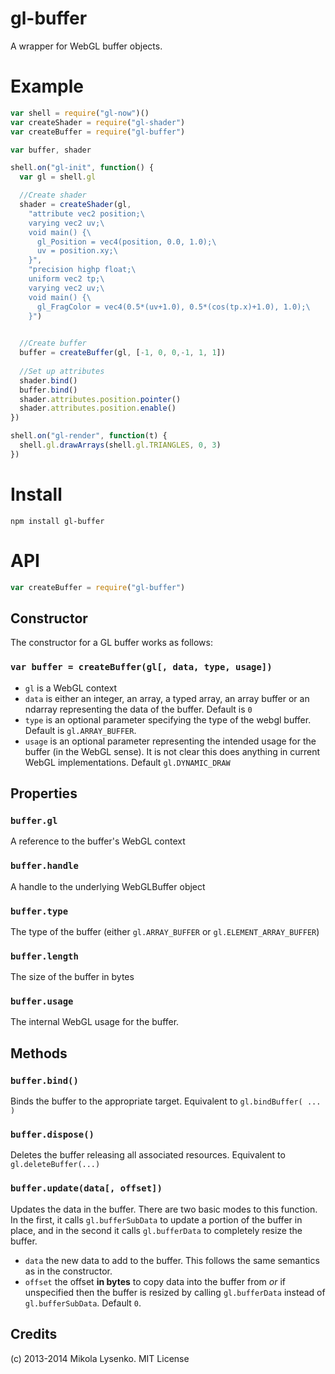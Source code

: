 gl-buffer
=========
A wrapper for WebGL buffer objects.

# Example

```javascript
var shell = require("gl-now")()
var createShader = require("gl-shader")
var createBuffer = require("gl-buffer")

var buffer, shader

shell.on("gl-init", function() {
  var gl = shell.gl

  //Create shader
  shader = createShader(gl,
    "attribute vec2 position;\
    varying vec2 uv;\
    void main() {\
      gl_Position = vec4(position, 0.0, 1.0);\
      uv = position.xy;\
    }",
    "precision highp float;\
    uniform vec2 tp;\
    varying vec2 uv;\
    void main() {\
      gl_FragColor = vec4(0.5*(uv+1.0), 0.5*(cos(tp.x)+1.0), 1.0);\
    }")

  
  //Create buffer
  buffer = createBuffer(gl, [-1, 0, 0,-1, 1, 1])
  
  //Set up attributes
  shader.bind()
  buffer.bind()
  shader.attributes.position.pointer()
  shader.attributes.position.enable()
})

shell.on("gl-render", function(t) {
  shell.gl.drawArrays(shell.gl.TRIANGLES, 0, 3)
})
```

# Install

    npm install gl-buffer

# API

```javascript
var createBuffer = require("gl-buffer")
```

## Constructor
The constructor for a GL buffer works as follows:

### `var buffer = createBuffer(gl[, data, type, usage])`

* `gl` is a WebGL context
* `data` is either an integer, an array, a typed array, an array buffer or an ndarray representing the data of the buffer.  Default is `0`
* `type` is an optional parameter specifying the type of the webgl buffer.  Default is `gl.ARRAY_BUFFER`.
* `usage` is an optional parameter representing the intended usage for the buffer (in the WebGL sense).  It is not clear this does anything in current WebGL implementations.  Default `gl.DYNAMIC_DRAW`

## Properties

### `buffer.gl`
A reference to the buffer's WebGL context

### `buffer.handle`
A handle to the underlying WebGLBuffer object

### `buffer.type`
The type of the buffer (either `gl.ARRAY_BUFFER` or `gl.ELEMENT_ARRAY_BUFFER`)

### `buffer.length`
The size of the buffer in bytes

### `buffer.usage`
The internal WebGL usage for the buffer.

## Methods

### `buffer.bind()`
Binds the buffer to the appropriate target.  Equivalent to `gl.bindBuffer( ... )`

### `buffer.dispose()`
Deletes the buffer releasing all associated resources.  Equivalent to `gl.deleteBuffer(...)`

### `buffer.update(data[, offset])`
Updates the data in the buffer. There are two basic modes to this function.  In the first, it calls `gl.bufferSubData` to update a portion of the buffer in place, and in the second it calls `gl.bufferData` to completely resize the buffer.

* `data` the new data to add to the buffer.  This follows the same semantics as in the constructor.
* `offset` the offset **in bytes** to copy data into the buffer from *or* if unspecified then the buffer is resized by calling `gl.bufferData` instead of `gl.bufferSubData`.  Default `0`.

## Credits
(c) 2013-2014 Mikola Lysenko. MIT License